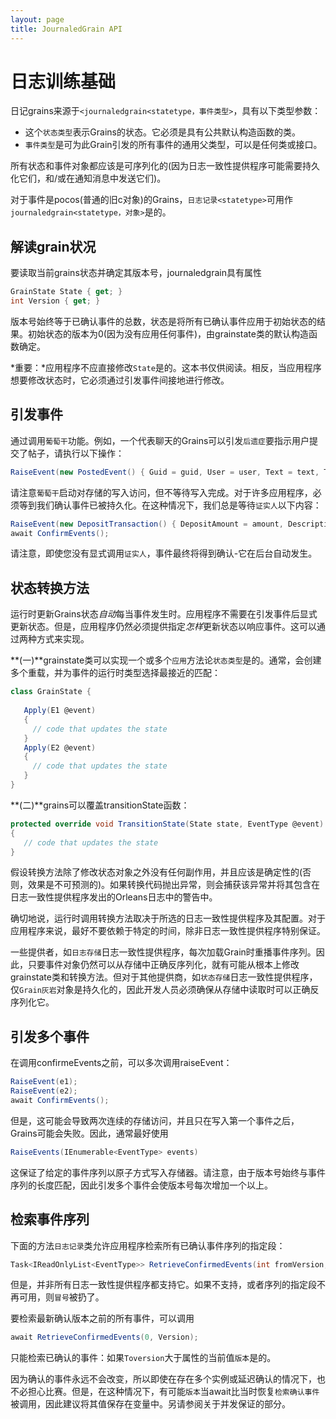 ```yaml
---
layout: page
title: JournaledGrain API
---
```


# 日志训练基础

日记grains来源于`<journaledgrain<statetype，事件类型>`，具有以下类型参数：

-   这个`状态类型`表示Grains的状态。它必须是具有公共默认构造函数的类。
-   `事件类型`是可为此Grain引发的所有事件的通用父类型，可以是任何类或接口。

所有状态和事件对象都应该是可序列化的(因为日志一致性提供程序可能需要持久化它们，和/或在通知消息中发送它们)。

对于事件是pocos(普通的旧c对象)的Grains，`日志记录<statetype>`可用作`journaledgrain<statetype，对象>`是的。

## 解读grain状况

要读取当前grains状态并确定其版本号，journaledgrain具有属性

```csharp
GrainState State { get; }
int Version { get; }
```

版本号始终等于已确认事件的总数，状态是将所有已确认事件应用于初始状态的结果。初始状态的版本为0(因为没有应用任何事件)，由grainstate类的默认构造函数确定。

*重要：*应用程序不应直接修改`State`是的。这本书仅供阅读。相反，当应用程序想要修改状态时，它必须通过引发事件间接地进行修改。

## 引发事件

通过调用`葡萄干`功能。例如，一个代表聊天的Grains可以引发`后遗症`要指示用户提交了帖子，请执行以下操作：

```csharp
RaiseEvent(new PostedEvent() { Guid = guid, User = user, Text = text, Timestamp = DateTime.UtcNow });
```

请注意`葡萄干`启动对存储的写入访问，但不等待写入完成。对于许多应用程序，必须等到我们确认事件已被持久化。在这种情况下，我们总是等待`证实人`以下内容：

```csharp
RaiseEvent(new DepositTransaction() { DepositAmount = amount, Description = description });
await ConfirmEvents();
```

请注意，即使您没有显式调用`证实人`，事件最终将得到确认-它在后台自动发生。

## 状态转换方法

运行时更新Grains状态*自动*每当事件发生时。应用程序不需要在引发事件后显式更新状态。但是，应用程序仍然必须提供指定*怎样*更新状态以响应事件。这可以通过两种方式来实现。

**(一)**grainstate类可以实现一个或多个`应用`方法论`状态类型`是的。通常，会创建多个重载，并为事件的运行时类型选择最接近的匹配：

```csharp
class GrainState {
   
   Apply(E1 @event)  
   {
     // code that updates the state
   }
   Apply(E2 @event)  
   {
     // code that updates the state
   }
}
```

**(二)**grains可以覆盖transitionState函数：

```csharp
protected override void TransitionState(State state, EventType @event)
{
   // code that updates the state
}
```

假设转换方法除了修改状态对象之外没有任何副作用，并且应该是确定性的(否则，效果是不可预测的)。如果转换代码抛出异常，则会捕获该异常并将其包含在日志一致性提供程序发出的Orleans日志中的警告中。

确切地说，运行时调用转换方法取决于所选的日志一致性提供程序及其配置。对于应用程序来说，最好不要依赖于特定的时间，除非日志一致性提供程序特别保证。

一些提供者，如`日志存储`日志一致性提供程序，每次加载Grain时重播事件序列。因此，只要事件对象仍然可以从存储中正确反序列化，就有可能从根本上修改grainstate类和转换方法。但对于其他提供商，如`状态存储`日志一致性提供程序，仅`Grain灰岩`对象是持久化的，因此开发人员必须确保从存储中读取时可以正确反序列化它。

## 引发多个事件

在调用confirmeEvents之前，可以多次调用raiseEvent：

```csharp
RaiseEvent(e1);
RaiseEvent(e2);
await ConfirmEvents();
```

但是，这可能会导致两次连续的存储访问，并且只在写入第一个事件之后，Grains可能会失败。因此，通常最好使用

```csharp
RaiseEvents(IEnumerable<EventType> events)
```

这保证了给定的事件序列以原子方式写入存储器。请注意，由于版本号始终与事件序列的长度匹配，因此引发多个事件会使版本号每次增加一个以上。

## 检索事件序列

下面的方法`日志记录`类允许应用程序检索所有已确认事件序列的指定段：

```csharp
Task<IReadOnlyList<EventType>> RetrieveConfirmedEvents(int fromVersion, int toVersion)
```

但是，并非所有日志一致性提供程序都支持它。如果不支持，或者序列的指定段不再可用，则`冒号`被扔了。

要检索最新确认版本之前的所有事件，可以调用

```csharp
await RetrieveConfirmedEvents(0, Version);
```

只能检索已确认的事件：如果`Toversion`大于属性的当前值`版本`是的。

因为确认的事件永远不会改变，所以即使在存在多个实例或延迟确认的情况下，也不必担心比赛。但是，在这种情况下，有可能`版本`当await比当时恢复`检索确认事件`被调用，因此建议将其值保存在变量中。另请参阅关于并发保证的部分。
